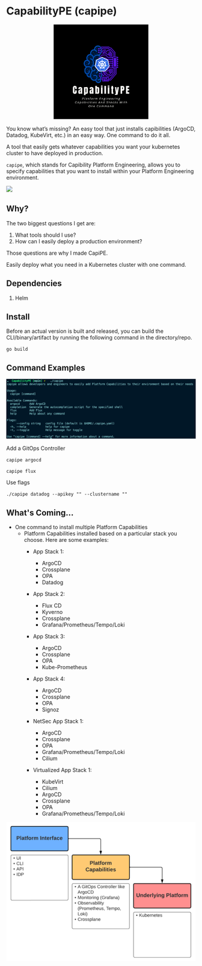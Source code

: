 # CapabilityPE (capipe)

<p align="center">
 <img src="images/logo.png?raw=true" alt="Logo" width="50%" height="50%" />
</p>

You know what’s missing? An easy tool that just installs capibilities (ArgoCD, Datadog, KubeVirt, etc.) in an easy way. One command to do it all.

A tool that easily gets whatever capabilities you want your kubernetes cluster to have deployed in production.

`capipe`, which stands for Capibility Platform Engineering, allows you to specify capabilities that you want to install within your Platform Engineering environment.

![](images/gif.gif)

## Why?

The two biggest questions I get are:
1. What tools should I use?
2. How can I easily deploy a production environment?

Those questions are why I made CapiPE.

Easily deploy what you need in a Kubernetes cluster with one command.

## Dependencies

1. Helm

## Install

Before an actual version is built and released, you can build the CLI/binary/artifact by running the following command in the directory/repo.

```
go build
```

## Command Examples

![](images/help.png)

Add a GitOps Controller

```
capipe argocd
```

```
capipe flux
```

Use flags
```
./capipe datadog --apikey "" --clustername ""
```

## What's Coming...

- One command to install multiple Platform Capabilities
    - Platform Capabilities installed based on a particular stack you choose. Here are some examples:
        - App Stack 1:
            - ArgoCD
            - Crossplane
            - OPA
            - Datadog

        - App Stack 2:
            - Flux CD
            - Kyverno
            - Crossplane
            - Grafana/Prometheus/Tempo/Loki

        - App Stack 3:
            - ArgoCD
            - Crossplane
            - OPA
            - Kube-Prometheus

        - App Stack 4:
            - ArgoCD
            - Crossplane
            - OPA
            - Signoz

        - NetSec App Stack 1:
            - ArgoCD
            - Crossplane
            - OPA
            - Grafana/Prometheus/Tempo/Loki
            - Cilium

        - Virtualized App Stack 1:
            - KubeVirt
            - Cilium
            - ArgoCD
            - Crossplane
            - OPA
            - Grafana/Prometheus/Tempo/Loki

            

![](images/capipe.png)

